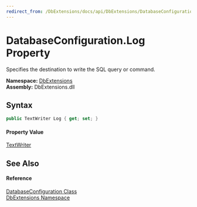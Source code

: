 ```yaml
---
redirect_from: /DbExtensions/docs/api/DbExtensions/DatabaseConfiguration/Log.html
---
```


DatabaseConfiguration.Log Property
==================================
Specifies the destination to write the SQL query or command.
  
**Namespace:** [DbExtensions][1]  
**Assembly:** DbExtensions.dll

Syntax
------

```csharp
public TextWriter Log { get; set; }
```

#### Property Value
[TextWriter][2]

See Also
--------

#### Reference
[DatabaseConfiguration Class][3]  
[DbExtensions Namespace][1]  

[1]: ../README.md
[2]: https://learn.microsoft.com/dotnet/api/system.io.textwriter
[3]: README.md
